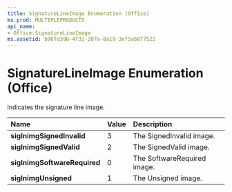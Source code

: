 ```yaml
---
title: SignatureLineImage Enumeration (Office)
ms.prod: MULTIPLEPRODUCTS
api_name:
- Office.SignatureLineImage
ms.assetid: b96fd39b-4f31-207a-8a19-3ef5a6877522
---
```



# SignatureLineImage Enumeration (Office)

Indicates the signature line image.



|**Name**|**Value**|**Description**|
|:-----|:-----|:-----|
|**siglnimgSignedInvalid**|3|The SignedInvalid image.|
|**siglnimgSignedValid**|2|The SignedValid image.|
|**siglnimgSoftwareRequired**|0|The SoftwareRequired image.|
|**siglnimgUnsigned**|1|The Unsigned image.|

